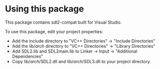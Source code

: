 
# Using this package

This package contains sdl2-compat built for Visual Studio.

To use this package, edit your project properties:
- Add the include directory to "VC++ Directories" -> "Include Directories"
- Add the lib/_arch_ directory to "VC++ Directories" -> "Library Directories"
- Add SDL2.lib and SDL2main.lib to Linker -> Input -> "Additional Dependencies"
- Copy lib/_arch_/SDL2.dll and lib/_arch_/SDL3.dll to your project directory.

